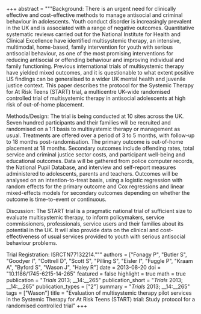 +++
abstract = """Background: There is an urgent need for clinically effective and cost-effective methods to manage antisocial and criminal behaviour in adolescents. Youth conduct disorder is increasingly prevalent in the UK and is associated with a range of negative outcomes. Quantitative systematic reviews carried out for the National Institute for Health and Clinical Excellence have identified multisystemic therapy, an intensive, multimodal, home-based, family intervention for youth with serious antisocial behaviour, as one of the most promising interventions for reducing antisocial or offending behaviour and improving individual and family functioning. Previous international trials of multisystemic therapy have yielded mixed outcomes, and it is questionable to what extent positive US findings can be generalised to a wider UK mental health and juvenile justice context. This paper describes the protocol for the Systemic Therapy for At Risk Teens (START) trial, a multicentre UK-wide randomised controlled trial of multisystemic therapy in antisocial adolescents at high risk of out-of-home placement.

Methods/Design: The trial is being conducted at 10 sites across the UK. Seven hundred participants and their families will be recruited and randomised on a 1:1 basis to multisystemic therapy or management as usual. Treatments are offered over a period of 3 to 5 months, with follow-up to 18 months post-randomisation. The primary outcome is out-of-home placement at 18 months. Secondary outcomes include offending rates, total service and criminal justice sector costs, and participant well-being and educational outcomes. Data will be gathered from police computer records, the National Pupil Database, and interview and self-report measures administered to adolescents, parents and teachers. Outcomes will be analysed on an intention-to-treat basis, using a logistic regression with random effects for the primary outcome and Cox regressions and linear mixed-effects models for secondary outcomes depending on whether the outcome is time-to-event or continuous.

Discussion: The START trial is a pragmatic national trial of sufficient size to evaluate multisystemic therapy, to inform policymakers, service commissioners, professionals, service users and their families about its potential in the UK. It will also provide data on the clinical and cost-effectiveness of usual services provided to youth with serious antisocial behaviour problems.

Trial Registration: ISRCTN77132214."""
authors = ["Fonagy P", "Butler S", "Goodyer I", "Cottrell D", "Scott S", "Pilling S", "Eisler I", "Fuggle P", "Kraam A", "Byford S", "Wason J", "Haley R"]
date = 2013-08-20
doi = "10.1186/1745-6215-14-265"
featured = false
highlight = true
math = true
publication = "*Trials* 2013; __14:__265"
publication_short = "*Trials* 2013; __14:__265"
publication_types = ["2"]
summary = "*Trials* 2013; __14:__265"
tags = ["Wason"]
title = "Evaluation of multisystemic therapy pilot services in the Systemic Therapy for At Risk Teens (START) trial: Study protocol for a randomised controlled trial"
+++
